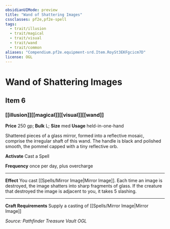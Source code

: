 ```yaml
---
obsidianUIMode: preview
title: "Wand of Shattering Images"
cssclasses: pf2e,pf2e-spell
tags:
  - trait/illusion
  - trait/magical
  - trait/visual
  - trait/wand
  - trait/common
aliases: "Compendium.pf2e.equipment-srd.Item.RoySt3EKFgcicm7D"
license: OGL
---
```

# Wand of Shattering Images
## Item 6
### [[illusion]][[magical]][[visual]][[wand]]


**Price** 250 gp; 
**Bulk** L; **Size** med
**Usage** held-in-one-hand

Shattered pieces of a glass mirror, formed into a reflective mosaic, comprise the irregular shaft of this wand. The handle is black and polished smooth, the pommel capped with a tiny reflective orb.

**Activate** Cast a Spell

**Frequency** once per day, plus overcharge

* * *

**Effect** You cast [[Spells/Mirror Image|Mirror Image]]. Each time an image is destroyed, the image shatters into sharp fragments of glass. If the creature that destroyed the image is adjacent to you, it takes 5 slashing.

* * *

**Craft Requirements** Supply a casting of [[Spells/Mirror Image|Mirror Image]]

*Source: Pathfinder Treasure Vault*
*OGL*